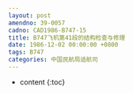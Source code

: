 ```yaml
---
layout: post
amendno: 39-0057
cadno: CAD1986-B747-15
title: B747飞机第41段的结构检查与修理
date: 1986-12-02 00:00:00 +0800
tags: B747
categories: 中国民航局适航司
---
```


* content
{:toc}


